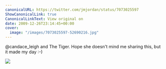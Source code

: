 ```yaml
---
canonicalURL: https://twitter.com/jmjordan/status/7073025597
ShowCanonicalLink: true
CanonicalLinkText: View original on
date: 2009-12-26T23:14:45+00:00
cover:
  image: "/images/7073025597-52690216.jpg"
---
```

@candace_leigh and The Tiger. Hope she doesn't mind me sharing this, but it made my day :-)

![](/images/7073025597-52690216.jpg)